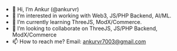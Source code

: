 - 👋 Hi, I’m Ankur (@ankurvr)
- 👀 I’m interested in working with Web3, JS/PHP Backend, AI/ML.
- 🌱 I’m currently learning ThreeJS, ModX/Commerce. 
- 💞️ I’m looking to collaborate on ThreeJS, JS/PHP Backend, ModX/Commerce
- 📫 How to reach me? Email: ankurvr7003@gmail.com

<!---
ankurvr/ankurvr is a ✨ special ✨ repository because its `README.md` (this file) appears on your GitHub profile.
You can click the Preview link to take a look at your changes.
--->
